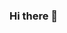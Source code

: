 ### Hi there 👋

<!--
**priscilafdias/priscilafdias** is a ✨ _special_ ✨ repository because its `README.md` (this file) appears on your GitHub profile.

I'm Priscila, female, latina, mother and IT student.
Here I make available all the projects made by me and study materials acquired in recent times. Feel welcome! Some information about me: 

- 🔭 I’m currently looking for a job in IT Education.
- 🌱 I’m currently learning Python, Node.JS, JavaScript, HTML and anything that can help me to increase my knowledge.
- 👯 I’m mother of two beautiful girls.
- 📫 How to reach me: Linkedin Profile https://www.linkedin.com/in/priscila-dias-pirani-6b3a70b8/
- 😄 Pronouns: She/ Her.
- ⚡ Fun fact: I'm Brazilian and speak Portuguese, not Spanish and Portuguese is a little different from the one spoken in Portugal. I understand a little Spanish anyway. Despite having Italian grandparents, and understanding a little, I don't speak it and I've been trying to learn more. I love arts and crafts, and music. I started a Computer Science degree to discover my passion to be a teacher.
-->

